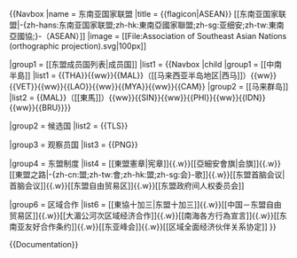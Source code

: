 {{Navbox
|name = 东南亚国家联盟
|title = {{flagicon|ASEAN}} [[东南亚国家联盟|-{zh-hans:东南亚国家联盟;zh-hk:東南亞國家聯盟;zh-sg:亚细安;zh-tw:東南亞國協;}-（ASEAN）]]
|image = [[File:Association of Southeast Asian Nations (orthographic projection).svg|100px]]

|group1 = [[东盟成员国列表|成员国]]
|list1 = 
 {{Navbox |child
 |group1 = [[中南半島]]
 |list1 = {{THA}}{{ww}}{{MAL}}（[[马来西亚半岛地区|西马]]）{{ww}}{{VET}}{{ww}}{{LAO}}{{ww}}{{MYA}}{{ww}}{{CAM}}
 |group2 = [[马来群岛]]
 |list2 = {{MAL}}（[[東馬]]）{{ww}}{{SIN}}{{ww}}{{PHI}}{{ww}}{{IDN}}{{ww}}{{BRU}}}}

|group2 = 候选国
|list2 = {{TLS}}

|group3 = 观察员国
|list3 = {{PNG}}

|group4 = 东盟制度
|list4 = [[東盟憲章|宪章]]{{.w}}[[亞細安會旗|会旗]]{{.w}}[[東盟之路|-{zh-cn:盟;zh-tw:會;zh-hk:盟;zh-sg:会}-歌]]{{.w}}[[东盟首脑会议|首脑会议]]{{.w}}[[东盟自由贸易区]]{{.w}}[[东盟政府间人权委员会]]

|group6 = 区域合作
|list6 = [[東協十加三|东盟十加三]]{{.w}}[[中国－东盟自由贸易区]]{{.w}}[[大湄公河次区域经济合作]]{{.w}}[[南海各方行為宣言]]{{.w}}[[东南亚友好合作条约]]{{.w}}[[东亚峰会]]{{.w}}[[区域全面经济伙伴关系协定]]
}}<noinclude>

{{Documentation}}
<!-- 請將模板的分類放在 /doc 子頁面 -->
</noinclude>
